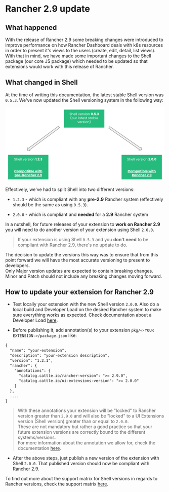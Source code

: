 # Rancher 2.9 update

## What happened

With the release of Rancher 2.9 some breaking changes were introduced to improve performance on how Rancher Dashboard deals with k8s resources in order to present it's views to the users (create, edit, detail, list views).  
With that in mind, we have made some important changes to the Shell package (our core JS package) which needed to be updated so that extensions would work with this release of Rancher.


## What changed in Shell

At the time of writing this documentation, the latest stable Shell version was `0.5.3`. We've now updated the Shell versioning system in the following way:

![Shell versioning 2.9](./screenshots/shell-update-2.9-diagram.png)

Effectively, we've had to split Shell into two different versions:

- `1.2.3` - which is compliant with any **pre-2.9** Rancher system (effectively should be the same as using `0.5.3`).

- `2.0.0` - which is compliant and **needed** for a **2.9** Rancher system


In a nutshell, for future releases of your extension to **work on Rancher 2.9** you will need to do another version of your extension using Shell `2.0.0`.

> If your extension is using Shell `0.5.3` and you **don't need** to be compliant with Rancher 2.9, there's no update to do.

The decision to update the versions this way was to ensure that from this point forward we will have the most accurate versioning to present to developers.  
Only Major version updates are expected to contain breaking changes. Minor and Patch should not include any breaking changes moving forward.

## How to update your extension for Rancher 2.9

- Test locally your extension with the new Shell version `2.0.0`. Also do a local build and Developer Load on the desired Rancher system to make sure everything works as expected. Check documentation about a Developer Load [here](./extensions-getting-started#test-built-extension-by-doing-a-developer-load).

- Before publishing it, add annotation(s) to your extension `pkg/<-YOUR EXTENSION->/package.json` like:

```
{
  "name": "your-extension",
  "description": "your-extension description",
  "version": "1.2.1",
  "rancher": {
    "annotations": {
      "catalog.cattle.io/rancher-version": ">= 2.9.0",
      "catalog.cattle.io/ui-extensions-version": ">= 2.0.0"
    }
  },
  ....
}
```

> With these annotations your extension will be "locked" to Rancher version greater than `2.9.0` and will also be "locked" to a UI Extensions version (Shell version) greater than or equal to `2.0.0`.  
These are not mandatory but rather a good practice so that your future extension versions are correctly bound to the different systems/versions.  
For more information about the annotation we allow for, check the documentation [here](./extensions-configuration#configurable-annotations).

- After the above steps, just publish a new version of the extension with Shell `2.0.0`. That published version should now be compliant with Rancher 2.9.


To find out more about the support matrix for Shell versions in regards to Rancher versions, check the support matrix [here](./support-matrix#shell-support-matrix).